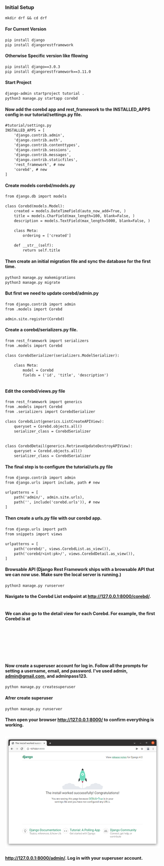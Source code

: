### Initial Setup

```
mkdir drf && cd drf
```
#### For Current Version
```
pip install django
pip install djangorestframework

```
#### Otherwise Specific version like fllowing

```
pip install django==3.0.3
pip install djangorestframework==3.11.0
```
#### Start Project
```
django-admin startproject tutorial .
python3 manage.py startapp corebd
```
#### Now add the corebd app and rest_framework to the INSTALLED_APPS config in our tutorial/settings.py file.
```
#tutorial/settings.py
INSTALLED_APPS = [
    'django.contrib.admin',
    'django.contrib.auth',
    'django.contrib.contenttypes',
    'django.contrib.sessions',
    'django.contrib.messages',
    'django.contrib.staticfiles',
    'rest_framework', # new
    'corebd', # new
]
```
#### Create models corebd/models.py
```
from django.db import models

class Corebd(models.Model):
    created = models.DateTimeField(auto_now_add=True, )
    title = models.CharField(max_length=100, blank=False, )
    description = models.TextField(max_length=5000, blank=False, )
    
    class Meta:
        ordering = ['created']
        
    def __str__(self):
        return self.title
```
#### Then create an initial migration file and sync the database for the first time.
```
python3 manage.py makemigrations
python3 manage.py migrate
```
#### But first we need to update corebd/admin.py
```
from django.contrib import admin
from .models import Corebd

admin.site.register(Corebd)
```
#### Create a corebd/serializers.py file.
```
from rest_framework import serializers
from .models import Corebd

class CorebdSerializer(serializers.ModelSerializer):

    class Meta:
        model = Corebd
        fields = ('id', 'title', 'description')
        

```
#### Edit the corebd/views.py file
```
from rest_framework import generics
from .models import Corebd
from .serializers import CorebdSerializer

class CorebdList(generics.ListCreateAPIView):
    queryset = Corebd.objects.all()
    serializer_class = CorebdSerializer


class CorebdDetail(generics.RetrieveUpdateDestroyAPIView):
    queryset = Corebd.objects.all()
    serializer_class = CorebdSerializer
```
#### The final step is to configure the tutorial/urls.py file 
```
from django.contrib import admin
from django.urls import include, path # new

urlpatterns = [
    path('admin/', admin.site.urls),
    path('', include('corebd.urls')), # new
]
```
#### Then create a urls.py file with our corebd app.
```
from django.urls import path
from snippets import views

urlpatterns = [
    path('corebd/', views.CorebdList.as_view()),
    path('corebd/<int:pk>/', views.CorebdDetail.as_view()),
]

```
#### Browsable API (Django Rest Framework ships with a browsable API that we can now use. Make sure the local server is running.)
```
python3 manage.py runserver

```
#### Navigate to the Corebd List endpoint at http://127.0.0.1:8000/corebd/.
```

```
#### We can also go to the detail view for each Corebd. For example, the first Corebd is at 
```

```
####
```

```
#### 
```

```
####
```

```
#### 
```

```
####
```

```






#### Now create a superuser account for log in. Follow all the prompts for setting a username, email, and password. I've used admin, admin@gmail.com, and adminpass123.
```
python manage.py createsuperuser
```
#### Afrer create superuser 
```
python manage.py runserver
```
#### Then open your browser http://127.0.0.1:8000/ to confirm everything is working.


![image](Images/drf1.png)
---

####  http://127.0.0.1:8000/admin/. Log in with your superuser account.


```

```
####
```

```
